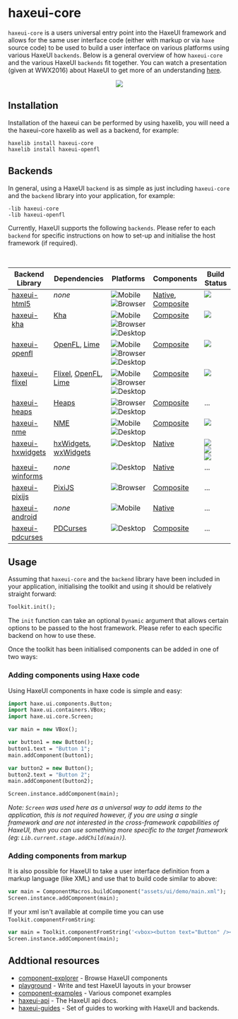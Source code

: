 # haxeui-core

`haxeui-core` is a users universal entry point into the HaxeUI framework and allows for the same user interface code (either with markup or via `haxe` source code) to be used to build a user interface on various platforms using various HaxeUI `backends`. Below is a general overview of how `haxeui-core` and the various HaxeUI `backends` fit together. You can watch a presentation (given at WWX2016) about HaxeUI to get more of an understanding <a href="https://www.youtube.com/watch?v=L8J8qrR2VSg&feature=youtu.be">here</a>.

<p align="center">
  <img src="https://raw.githubusercontent.com/haxeui/haxeui-core/master/.github/images/system.jpg"/>
</p>

## Installation
Installation of the haxeui can be performed by using haxelib, you will need a the haxeui-core haxelib as well as a backend, for example: 
```
haxelib install haxeui-core
haxelib install haxeui-openfl
```


## Backends
In general, using a HaxeUI `backend` is as simple as just including `haxeui-core` and the `backend` library into your application, for example:

```
-lib haxeui-core
-lib haxeui-openfl
```

Currently, HaxeUI supports the following `backends`. Please refer to each `backend` for specific instructions on how to set-up and initialise the host framework (if required).

<br>
<table align="center">
  <thead>
    <th>Backend Library</th>
    <th>Dependencies</th>
    <th>Platforms</th>
    <th>Components</th>
    <th>Build Status</th>
  </thead>
    
  <tr>
    <td valign="top"><a href="https://github.com/haxeui/haxeui-html5">haxeui-html5</a></td>
    <td valign="top"><i>none</i></td>
    <td valign="top" align="left"><img src="https://raw.githubusercontent.com/haxeui/haxeui-core/master/.github/images/mobile.png" title="Mobile"> <img src="https://raw.githubusercontent.com/haxeui/haxeui-core/master/.github/images/browser.png" title="Browser"></td>
    <td valign="top" align="left"><a href="http://haxeui.org/getting-started/native-backends/">Native</a>,<br><a href="http://haxeui.org/getting-started/composite-backends/">Composite</a></td>
    <td valign="top"><a href="https://github.com/haxeui/haxeui-html5/actions/workflows/build.yml"><img src="https://github.com/haxeui/haxeui-html5/actions/workflows/build.yml/badge.svg"></a></td>
  </tr>
  <tr>
    <td valign="top"><a href="https://github.com/haxeui/haxeui-kha">haxeui-kha</a></td>
    <td valign="top"><a href="https://github.com/Kode/Kha">Kha</a></td>
    <td valign="top" align="left"><img src="https://raw.githubusercontent.com/haxeui/haxeui-core/master/.github/images/mobile.png" title="Mobile"> <img src="https://raw.githubusercontent.com/haxeui/haxeui-core/master/.github/images/browser.png" title="Browser"> <img src="https://raw.githubusercontent.com/haxeui/haxeui-core/master/.github/images/desktop.png" title="Desktop"></td>
    <td valign="top" align="left"><a href="http://haxeui.org/getting-started/composite-backends/">Composite</a></td>
    <td valign="top"><a href="https://github.com/haxeui/haxeui-kha/actions/workflows/build.yml"><img src="https://github.com/haxeui/haxeui-kha/actions/workflows/build.yml/badge.svg"></a></td>
  </tr>
  <tr>
    <td valign="top"><a href="https://github.com/haxeui/haxeui-openfl">haxeui-openfl</a></td>
    <td valign="top"><a href="https://github.com/openfl/openfl">OpenFL</a>, <a href="https://github.com/haxelime/lime">Lime</a></td>
    <td valign="top" align="left"><img src="https://raw.githubusercontent.com/haxeui/haxeui-core/master/.github/images/mobile.png" title="Mobile"> <img src="https://raw.githubusercontent.com/haxeui/haxeui-core/master/.github/images/browser.png" title="Browser"> <img src="https://raw.githubusercontent.com/haxeui/haxeui-core/master/.github/images/desktop.png" title="Desktop"></td>
    <td valign="top" align="left"><a href="http://haxeui.org/getting-started/composite-backends/">Composite</a></td>
    <td valign="top"><a href="https://github.com/haxeui/haxeui-openfl/actions/workflows/build.yml"><img src="https://github.com/haxeui/haxeui-openfl/actions/workflows/build.yml/badge.svg"></a></td>
  </tr>
  <tr>
    <td valign="top"><a href="https://github.com/haxeui/haxeui-flixel">haxeui-flixel</a></td>
    <td valign="top"><a href="https://github.com/HaxeFlixel/flixel">Flixel</a>, <a href="https://github.com/openfl/openfl">OpenFL</a>, <a href="https://github.com/haxelime/lime">Lime</a></td>
    <td valign="top" align="left"><img src="https://raw.githubusercontent.com/haxeui/haxeui-core/master/.github/images/mobile.png" title="Mobile"> <img src="https://raw.githubusercontent.com/haxeui/haxeui-core/master/.github/images/browser.png" title="Browser"> <img src="https://raw.githubusercontent.com/haxeui/haxeui-core/master/.github/images/desktop.png" title="Desktop"></td>
    <td valign="top" align="left"><a href="http://haxeui.org/getting-started/composite-backends/">Composite</a></td>
    <td valign="top"><a href="https://github.com/haxeui/haxeui-flixel/actions/workflows/build.yml"><img src="https://github.com/haxeui/haxeui-flixel/actions/workflows/build.yml/badge.svg"></a></td>
  </tr>
  <tr>
    <td valign="top"><a href="https://github.com/haxeui/haxeui-heaps">haxeui-heaps</a></td>
    <td valign="top"><a href="https://github.com/HeapsIO/heaps">Heaps</a></td>
    <td valign="top" align="left"><img src="https://raw.githubusercontent.com/haxeui/haxeui-core/master/.github/images/browser.png" title="Browser"> <img src="https://raw.githubusercontent.com/haxeui/haxeui-core/master/.github/images/desktop.png" title="Desktop"></td>
    <td valign="top" align="left"><a href="http://haxeui.org/getting-started/composite-backends/">Composite</a></td>
    <td valign="top">...</td>
  </tr>
  <tr>
    <td valign="top"><a href="https://github.com/haxeui/haxeui-nme">haxeui-nme</a></td>
    <td valign="top"><a href="https://github.com/haxenme/nme">NME</a></td>
    <td valign="top" align="left"><img src="https://raw.githubusercontent.com/haxeui/haxeui-core/master/.github/images/mobile.png" title="Mobile"> <img src="https://raw.githubusercontent.com/haxeui/haxeui-core/master/.github/images/desktop.png" title="Desktop"></td>
    <td valign="top" align="left"><a href="http://haxeui.org/getting-started/composite-backends/">Composite</a></td>
    <td valign="top"><a href="https://github.com/haxeui/haxeui-nme/actions/workflows/build.yml"><img src="https://github.com/haxeui/haxeui-nme/actions/workflows/build.yml/badge.svg"></a></td>
  </tr>
  <tr>
    <td valign="top"><a href="https://github.com/haxeui/haxeui-hxwidgets">haxeui-hxwidgets</a></td>
    <td valign="top"><a href="https://github.com/haxeui/hxWidgets">hxWidgets</a>, <a href="https://github.com/wxWidgets">wxWidgets</a></td>
    <td valign="top" align="left"><img src="https://raw.githubusercontent.com/haxeui/haxeui-core/master/.github/images/desktop.png" title="Desktop"></td>
    <td valign="top" align="left"><a href="http://haxeui.org/getting-started/native-backends/">Native</a></td>
    <td valign="top"><a href="https://github.com/haxeui/hxwidgets/actions/workflows/build-linux.yml"><img src="https://github.com/haxeui/hxwidgets/actions/workflows/build-linux.yml/badge.svg"></a><br><a href="https://github.com/haxeui/hxwidgets/actions/workflows/build-windows.yml"><img src="https://github.com/haxeui/hxwidgets/actions/workflows/build-windows.yml/badge.svg"></a><br><a href="https://github.com/haxeui/hxwidgets/actions/workflows/build-osx.yml"><img src="https://github.com/haxeui/hxwidgets/actions/workflows/build-osx.yml/badge.svg"></a></td>
  </tr>
  <tr>
    <td valign="top"><a href="https://github.com/haxeui/haxeui-winforms">haxeui-winforms</a></td>
    <td valign="top"><i>none</i></td>
    <td valign="top" align="left"><img src="https://raw.githubusercontent.com/haxeui/haxeui-core/master/.github/images/desktop.png" title="Desktop"></td>
    <td valign="top" align="left"><a href="http://haxeui.org/getting-started/native-backends/">Native</a></td>
    <td valign="top">...</td>
  </tr>
  <tr>
    <td valign="top"><a href="https://github.com/haxeui/haxeui-pixijs">haxeui-pixijs</a></td>
    <td valign="top"><a href="https://github.com/pixijs/pixi-haxe">PixiJS</a></td>
    <td valign="top" align="left"><img src="https://raw.githubusercontent.com/haxeui/haxeui-core/master/.github/images/browser.png" title="Browser"></td>
    <td valign="top" align="left"><a href="http://haxeui.org/getting-started/composite-backends/">Composite</a></td>
    <td valign="top">...</td>
  </tr>
  <tr>
    <td valign="top"><a href="https://github.com/haxeui/haxeui-android">haxeui-android</a></td>
    <td valign="top"><i>none</i></td>
    <td valign="top" align="left"><img src="https://raw.githubusercontent.com/haxeui/haxeui-core/master/.github/images/mobile.png" title="Mobile"></td>
    <td valign="top" align="left"><a href="http://haxeui.org/getting-started/native-backends/">Native</a></td>
    <td valign="top">...</td>
  </tr>
  <tr>
    <td valign="top"><a href="https://github.com/haxeui/haxeui-pdcurses">haxeui-pdcurses</a></td>
    <td valign="top"><a href="https://github.com/wmcbrine/PDCurses">PDCurses</a></td>
    <td valign="top" align="left"><img src="https://raw.githubusercontent.com/haxeui/haxeui-core/master/.github/images/desktop.png" title="Desktop"></td>
    <td valign="top" align="left"><a href="http://haxeui.org/getting-started/composite-backends/">Composite</a></td>
    <td valign="top">...</td>
  </tr>
</table>

## Usage
Assuming that `haxeui-core` and the `backend` library have been included in your application, initialising the toolkit and using it should be relatively straight forward:

```haxe
Toolkit.init();
```

The `init` function can take an optional `Dynamic` argument that allows certain options to be passed to the host framework. Please refer to each specific backend on how to use these. 

Once the toolkit has been initialised components can be added in one of two ways:

### Adding components using Haxe code
Using HaxeUI components in haxe code is simple and easy:

```haxe
import haxe.ui.components.Button;
import haxe.ui.containers.VBox;
import haxe.ui.core.Screen;

var main = new VBox();

var button1 = new Button();
button1.text = "Button 1";
main.addComponent(button1);

var button2 = new Button();
button2.text = "Button 2";
main.addComponent(button2);

Screen.instance.addComponent(main);
```

_Note: `Screen` was used here as a universal way to add items to the application, this is not required however, if you are using a single framework and are not interested in the cross-framework capabilities of HaxeUI, then you can use something more specific to the target framework (eg: `Lib.current.stage.addChild(main)`)._

### Adding components from markup
It is also possible for HaxeUI to take a user interface definition from a markup language (like XML) and use that to build code similar to above:

```haxe
var main = ComponentMacros.buildComponent("assets/ui/demo/main.xml");
Screen.instance.addComponent(main);
```
If your xml isn't available at compile time you can use `Toolkit.componentFromString`:

```haxe
var main = Toolkit.componentFromString('<vbox><button text="Button" /></vbox>', "xml");
Screen.instance.addComponent(main);
```

## Addtional resources
* <a href="http://haxeui.org/explorer/">component-explorer</a> - Browse HaxeUI components
* <a href="http://haxeui.org/builder/">playground</a> - Write and test HaxeUI layouts in your browser
* <a href="https://github.com/haxeui/component-examples">component-examples</a> - Various componet examples
* <a href="http://haxeui.org/api/haxe/ui/">haxeui-api</a> - The HaxeUI api docs.
* <a href="https://github.com/haxeui/haxeui-guides">haxeui-guides</a> - Set of guides to working with HaxeUI and backends.
